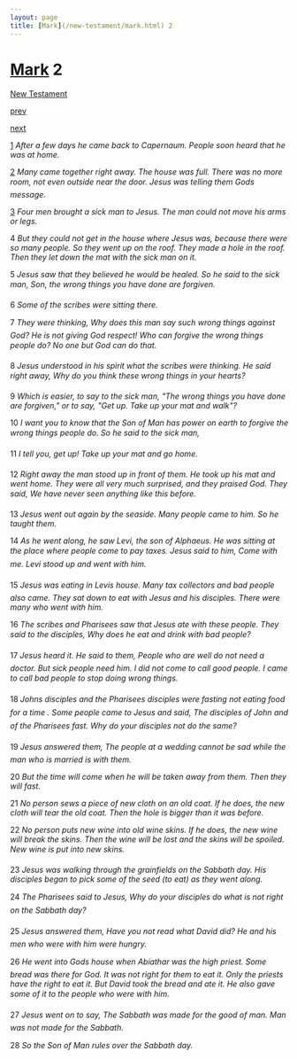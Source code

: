 ```yaml
---
layout: page
title: [Mark](/new-testament/mark.html) 2
---
```


# [Mark](/new-testament/mark.html) 2

[New Testament](/new-testament.html)


[prev](/new-testament/mark/mark-1.html)


[next](/new-testament/mark/mark-3.html)

[1](https://reddit.com/75o4ua) _After a few days he came back to Capernaum. People soon heard that he was at home._

[2](https://reddit.com/75o4ud) _Many came together right away. The house was full. There was no more room, not even outside near the door. Jesus was telling them Gods message._

[3](https://reddit.com/75o4uh) _Four men brought a sick man to Jesus. The man could not move his arms or legs._

4 _But they could not get in the house where Jesus was, because there were so many people. So they went up on the roof. They made a hole in the roof. Then they let down the mat with the sick man on it._

5 _Jesus saw that they believed he would be healed. So he said to the sick man, Son, the wrong things you have done are forgiven._

6 _Some of the scribes were sitting there._

7 _They were thinking, Why does this man say such wrong things against God? He is not giving God respect! Who can forgive the wrong things people do? No one but God can do that._

8 _Jesus understood in his spirit what the scribes were thinking. He said right away, Why do you think these wrong things in your hearts?_

9 _Which is easier, to say to the sick man, "The wrong things you have done are forgiven,"  or to say, "Get up. Take up your mat and walk"?_

10 _I want you to know that the Son of Man has power on earth to forgive the wrong things people do. So he said to the sick man,_

11 _I tell you, get up! Take up your mat and go home._

12 _Right away the man stood up in front of them. He took up his mat and went home. They were all very much surprised, and they praised God. They said, We have never seen anything like this before._

13 _Jesus went out again by the seaside. Many people came to him. So he taught them._

14 _As he went along, he saw Levi, the son of Alphaeus. He was sitting at the place where people come to pay taxes. Jesus said to him, Come with me. Levi stood up and went with him._

15 _Jesus was eating in Levis house. Many tax collectors and bad people also came. They sat down to eat with Jesus and his disciples. There were many who went with him._

16 _The scribes and Pharisees saw that Jesus ate with these people. They said to the disciples, Why does he eat and drink with bad people?_

17 _Jesus heard it. He said to them, People who are well do not need a doctor. But sick people need him. I did not come to call good people. I came to call bad people to stop doing wrong things._

18 _Johns disciples and the Pharisees disciples were fasting not eating food for a time .  Some people came to Jesus and said, The disciples of John and of the Pharisees fast.  Why do your disciples not do the same?_

19 _Jesus answered them, The people at a wedding cannot be sad while the man who is married is with them._

20 _But the time will come when he will be taken away from them. Then they will fast._

21 _No person sews a piece of new cloth on an old coat. If he does, the new cloth will tear the old coat. Then the hole is bigger than it was before._

22 _No person puts new wine into old wine skins. If he does, the new wine will break the skins. Then the wine will be lost and the skins will be spoiled. New wine is put into new skins._

23 _Jesus was walking through the grainfields on the Sabbath day. His disciples began to pick some of the seed (to eat) as they went along._

24 _The Pharisees said to Jesus, Why do your disciples do what is not right on the Sabbath day?_

25 _Jesus answered them, Have you not read what David did? He and his men who were with him were hungry._

26 _He went into Gods house when Abiathar was the high priest. Some bread was there for God. It was not right for them to eat it. Only the priests have the right to eat it. But David took the bread and ate it. He also gave some of it to the people who were with him._

27 _Jesus went on to say, The Sabbath was made for the good of man. Man was not made for the Sabbath._

28 _So the Son of Man rules over the Sabbath day._

